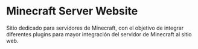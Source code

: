 # Minecraft Server Website
Sitio dedicado para servidores de Minecraft, con el objetivo de integrar diferentes plugins para mayor integración del servidor de Minecraft al sitio web.

